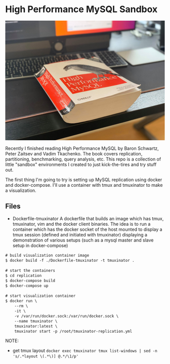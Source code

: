 High Performance MySQL Sandbox
==============================

![high performance mysql](./high-performance-mysql.png)

Recently I finished reading High Performance MySQL by Baron Schwartz, Peter
Zaitsev and Vadim Tkachenko. The book covers replication, partitioning,
benchmarking, query analysis, etc. This repo is a collection of little
"sandbox" environments I created to just kick-the-tires and try stuff out.

The first thing I'm going to try is setting up MySQL replication using docker
and docker-compose. I'll use a container with tmux and tmuxinator to make a
visualization.

Files
-----
- Dockerfile-tmuxinator
A dockerfile that builds an image which has tmux, tmuxinator, vim and the
docker client binaries. The idea is to run a container which has the docker
socket of the host mounted to display a tmux session (defined and initiated
with tmuxinator) displaying a demonstration of various setups (such as a mysql
master and slave setup in docker-compose)

```
# build visualization container image
$ docker build -f ./Dockerfile-tmuxinator -t tmuxinator .

# start the containers
$ cd replication
$ docker-compose build
$ docker-compose up

# start visualization container
$ docker run \
    --rm \
    -it \
    -v /var/run/docker.sock:/var/run/docker.sock \
    --name tmuxinator \
    tmuxinator:latest \
    tmuxinator start -p /root/tmuxinator-replication.yml
```

NOTE:
- get tmux layout
`docker exec tmuxinator tmux list-windows | sed -n 's/.*layout \(.*\)] @.*/\1/p'`
